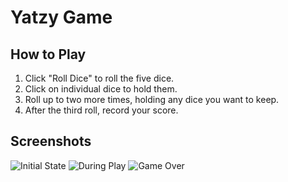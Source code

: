 # Yatzy Game

## How to Play

1. Click "Roll Dice" to roll the five dice.
2. Click on individual dice to hold them.
3. Roll up to two more times, holding any dice you want to keep.
4. After the third roll, record your score.

## Screenshots

![Initial State](docs/screenshots/initial_state.png)
![During Play](docs/screenshots/during_play.png)
![Game Over](docs/screenshots/game_over.png)
